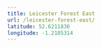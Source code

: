 ```yaml
---
title: Leicester Forest East
url: /leicester-forest-east/
latitude: 52.6211836
longitude: -1.2185314
---
```

